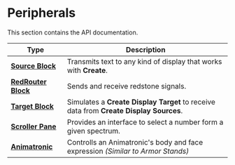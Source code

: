 # Peripherals

This section contains the API documentation.

| Type | Description |
|-|-|
| [**Source Block**](SourceBlockPeripheral.md) | Transmits text to any kind of display that works with **Create**. |
| [**RedRouter Block**](RedRouterBlockPeripheral.md) | Sends and receive redstone signals. |
| [**Target Block**](TargetBlockPeripheral.md) | Simulates a **Create Display Target** to receive data from **Create Display Sources**. |
| [**Scroller Pane**](ScrollerBlockPeripheral.md) | Provides an interface to select a number form a given spectrum. |
| [**Animatronic**](AnimatronicPeripheral.md) | Controlls an Animatronic's body and face expression _(Similar to Armor Stands)_ |